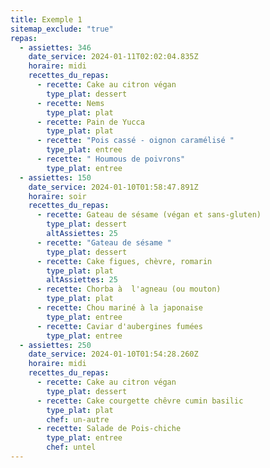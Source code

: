 ```yaml
---
title: Exemple 1
sitemap_exclude: "true"
repas:
  - assiettes: 346
    date_service: 2024-01-11T02:02:04.835Z
    horaire: midi
    recettes_du_repas:
      - recette: Cake au citron végan
        type_plat: dessert
      - recette: Nems
        type_plat: plat
      - recette: Pain de Yucca
        type_plat: plat
      - recette: "Pois cassé - oignon caramélisé "
        type_plat: entree
      - recette: " Houmous de poivrons"
        type_plat: entree
  - assiettes: 150
    date_service: 2024-01-10T01:58:47.891Z
    horaire: soir
    recettes_du_repas:
      - recette: Gateau de sésame (végan et sans-gluten)
        type_plat: dessert
        altAssiettes: 25
      - recette: "Gateau de sésame "
        type_plat: dessert
      - recette: Cake figues, chèvre, romarin
        type_plat: plat
        altAssiettes: 25
      - recette: Chorba à  l'agneau (ou mouton)
        type_plat: plat
      - recette: Chou mariné à la japonaise
        type_plat: entree
      - recette: Caviar d'aubergines fumées
        type_plat: entree
  - assiettes: 250
    date_service: 2024-01-10T01:54:28.260Z
    horaire: midi
    recettes_du_repas:
      - recette: Cake au citron végan
        type_plat: dessert
      - recette: Cake courgette chêvre cumin basilic
        type_plat: plat
        chef: un-autre
      - recette: Salade de Pois-chiche
        type_plat: entree
        chef: untel
---
```

